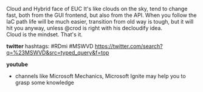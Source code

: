 Cloud and Hybrid face of EUC
It's like clouds on the sky, tend to change fast, both from the GUI frontend, but also from the API. When you follow the IaC path life will be much easier, transition from old way is tough, but it will hit you anyway, unless @crod is right with his decloudify idea.<br>
Cloud is the mindset. That's it.<br>

**twitter**
hashtags: #RDmi #MSWVD https://twitter.com/search?q=%23MSWVD&src=typed_query&f=top

**youtube**
+ channels like Microsoft Mechanics, Microsoft Ignite may help you to grasp some knowledge
